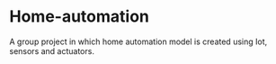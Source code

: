 # Home-automation
A group project in which home automation model is created using Iot, sensors and actuators.
